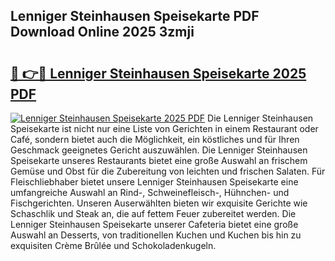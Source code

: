 ## Lenniger Steinhausen Speisekarte PDF Download Online 2025 3zmji

# <h2><a href="http://gc5fvgr.nevu.top/?p=Lenniger+Steinhausen+Speisekarte">🔗 👉🔴 Lenniger Steinhausen Speisekarte 2025 PDF</a></h2>

[![Lenniger Steinhausen Speisekarte 2025 PDF](https://i.imgur.com/dBaPXMq.png)](http://gc5fvgr.nevu.top/?p=Lenniger+Steinhausen+Speisekarte)
Die Lenniger Steinhausen Speisekarte ist nicht nur eine Liste von Gerichten in einem Restaurant oder Café, sondern bietet auch die Möglichkeit, ein köstliches und für Ihren Geschmack geeignetes Gericht auszuwählen. Die Lenniger Steinhausen Speisekarte unseres Restaurants bietet eine große Auswahl an frischem Gemüse und Obst für die Zubereitung von leichten und frischen Salaten. Für Fleischliebhaber bietet unsere Lenniger Steinhausen Speisekarte eine umfangreiche Auswahl an Rind-, Schweinefleisch-, Hühnchen- und Fischgerichten. Unseren Auserwählten bieten wir exquisite Gerichte wie Schaschlik und Steak an, die auf fettem Feuer zubereitet werden. Die Lenniger Steinhausen Speisekarte unserer Cafeteria bietet eine große Auswahl an Desserts, von traditionellen Kuchen und Kuchen bis hin zu exquisiten Crème Brûlée und Schokoladenkugeln.
